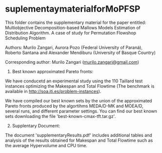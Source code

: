 # suplementaymaterialforMoPFSP
This folder contains the supplementary material for the paper entitled: Multiobjective Decomposition-based Mallows Models Estimation of Distribution Algorithm. A case of study for Permutation Flowshop Scheduling Problem

Authors: Murilo Zangari, Aurora Pozo (Federal University of Paraná), Roberto Santana and Alexander Mendiburu (University of Basque Country)

Corresponding author: Murilo Zangari (murilo.zangari@gmail.com)

1) Best known approximated Pareto fronts:

We have conducetd an experimental study using the 110 Taillard test instances optimizing the Makespan and Total Flowtime (The benchmark is available in http://soa.iti.es/problem-instances). 

We have compiled our best known sets by the union of the approximated Pareto fronts produced by the algortihms MEDA/D-MK and MOEA/D, several runs, and different parameter settings. You can find our best known sets downloading the file 'best-known-cmax-tft.tar.gz'.

2) Supplentary Document:

The document 'supplementaryResults.pdf' includes additional tables and analysis of the results obtained for Makespan and Total Flowtime such as the average Hypervolume and CPU time.
